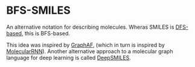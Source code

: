# BFS-SMILES
An alternative notation for describing molecules. Wheras SMILES is [DFS-based](https://en.wikipedia.org/wiki/Simplified_molecular-input_line-entry_system#Graph-based_definition), this is BFS-based.

This idea was inspired by [GraphAF](https://arxiv.org/abs/2001.09382), (which in turn is inspired by [MolecularRNN](https://arxiv.org/abs/1905.13372)). Another alternative approach to a molecular graph language for deep learning is called [DeepSMILES](https://depth-first.com/articles/2019/03/19/chemical-line-notations-for-deep-learning-deepsmiles-and-beyond/).

